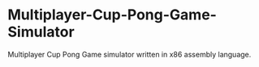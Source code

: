 # Multiplayer-Cup-Pong-Game-Simulator

Multiplayer Cup Pong Game simulator written in x86 assembly language.
